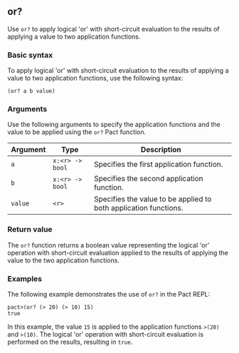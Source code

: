 ## or?
Use `or?` to apply logical 'or' with short-circuit evaluation to the results of applying a value to two application functions.

### Basic syntax

To apply logical 'or' with short-circuit evaluation to the results of applying a value to two application functions, use the following syntax:

`(or? a b value)`

### Arguments

Use the following arguments to specify the application functions and the value to be applied using the `or?` Pact function.

| Argument | Type | Description |
| --- | --- | --- |
| `a` | `x:<r> -> bool` | Specifies the first application function. |
| `b` | `x:<r> -> bool` | Specifies the second application function. |
| `value` | `<r>` | Specifies the value to be applied to both application functions. |

### Return value

The `or?` function returns a boolean value representing the logical 'or' operation with short-circuit evaluation applied to the results of applying the value to the two application functions.

### Examples

The following example demonstrates the use of `or?` in the Pact REPL:

```pact
pact>(or? (> 20) (> 10) 15)
true
```

In this example, the value `15` is applied to the application functions `>(20)` and `>(10)`. The logical 'or' operation with short-circuit evaluation is performed on the results, resulting in `true`.
